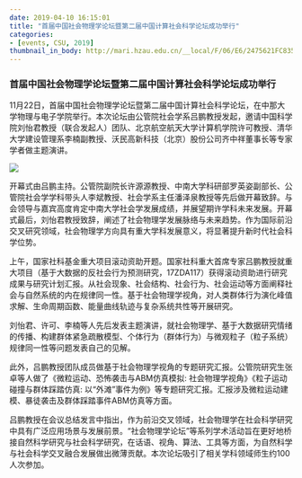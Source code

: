 ```yaml
---
date: 2019-04-10 16:15:01
title: "首届中国社会物理学论坛暨第二届中国计算社会科学论坛成功举行"
categories:
- [events, CSU, 2019]
thumbnail_in_body: http://mari.hzau.edu.cn/__local/F/06/E6/2475621FC8351150E3110203005_D1C07F94_75A26.png
---
```

### <div class="mdh-post_flex_center_center">首届中国社会物理学论坛暨第二届中国计算社会科学论坛成功举行</div>
11月22日，首届中国社会物理学论坛暨第二届中国计算社会科学论坛，在中那大学物理与电子学院举行。本次论坛由公管院社会学系吕鹏教授发起，邀请中国科学院刘怡君教授（联合发起人）团队、北京航空航天大学计算机学院许可教授、清华大学建设管理系李楠副教授、沃民高新科技（北京）股份公司齐中祥董事长等专家学者做主题演讲。

<div class="mdh-post_flex_center_center">
    <img class="mdh-post_block-item" src="https://news.csu.edu.cn/__local/5/8E/A3/7841CAB4A4E71CAF068B76A1825_4889FF0C_1B2205.jpg?e=.jpg"/>
</div>

开幕式由吕鹏主持。公管院副院长许源源教授、中南大学科研部罗英姿副部长、公管院社会学学科带头人李斌教授、社会学系主任潘泽泉教授等先后做开幕致辞。与会领导与嘉宾高度肯定中南大学社会学发展成绩，并展望期许学科未来发展。开幕式最后，刘怡君教授致辞，阐述了社会物理学发展脉络与未来趋势。作为国际前沿交叉研究领域，社会物理学方向具有重大学科发展意义，将显著提升新时代社会科学位势。

上午，国家社科基金重大项目滚动资助开题。国家社科重大首席专家吕鹏教授就重大项目（基于大数据的反社会行为预测研究，17ZDA117）获得滚动资助进行研究成果与研究计划汇报。从社会现象、社会结构、社会行为、社会运动等方面阐释社会与自然系统的内在规律同一性。基于社会物理学视角，对人类群体行为演化峰值求解、生命周期函数、能量曲线轨迹与复杂系统共性等开展研究。

刘怡君、许可、李楠等人先后发表主题演讲，就社会物理学、基于大数据研究情绪的传播、构建群体紧急疏散模型、个体行为（群体行为）与微观粒子（粒子系统）规律同一性等问题发表自己的见解。

此外，吕鹏教授团队成员做基于社会物理学视角的专题研究汇报。公管院研究生张卓等人做了《微粒运动、恐怖袭击与ABM仿真模拟: 社会物理学视角》《粒子运动碰撞与群体踩踏仿真: 以“外滩”事件为例》等专题研究汇报。汇报涉及微粒运动建模、暴徒袭击及群体踩踏事件ABM仿真等方面。

吕鹏教授在会议总结发言中指出，作为前沿交叉领域，社会物理学在社会科学研究中具有广泛应用场景与发展前景。“社会物理学论坛”等系列学术活动旨在更好地桥接自然科学研究与社会科学研究，在话语、视角、算法、工具等方面，为自然科学与社会科学交叉融合发展做出微薄贡献。本次论坛吸引了相关学科领域师生约100人次参加。
